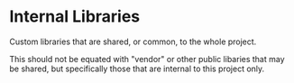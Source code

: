 # Internal Libraries

Custom libraries that are shared, or common, to the whole project.

This should not be equated with "vendor" or other public libaries that may be shared, but specifically those that are internal to this project only.